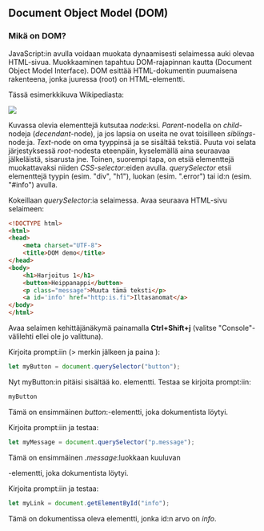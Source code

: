 ## Document Object Model (DOM)

### Mikä on DOM?

JavaScript:in avulla voidaan muokata dynaamisesti selaimessa auki olevaa HTML-sivua. Muokkaaminen tapahtuu DOM-rajapinnan kautta (Document Object Model Interface). DOM esittää HTML-dokumentin puumaisena rakenteena, jonka juuressa (root) on HTML-elementti.  

Tässä esimerkkikuva Wikipediasta:

![](https://upload.wikimedia.org/wikipedia/commons/thumb/5/5a/DOM-model.svg/428px-DOM-model.svg.png)

Kuvassa olevia elementtejä kutsutaa _node_:ksi. _Parent_-nodella on _child_-nodeja (_decendant_-node), ja jos lapsia on useita ne ovat toisilleen _siblings_-node:ja. _Text_-node on oma tyyppinsä ja se sisältää tekstiä. Puuta voi selata järjestyksessä _root_-nodesta eteenpäin, kyselemällä aina seuraavaa jälkeläistä, sisarusta jne. Toinen, suorempi tapa, on etsiä elementtejä muokattavaksi niiden _CSS-selector_:eiden avulla. _querySelector_ etsii elementtejä tyypin (esim. "div", "h1"), luokan (esim. ".error") tai id:n (esim. "#info") avulla.  

Kokeillaan _querySelector_:ia selaimessa. Avaa seuraava HTML-sivu selaimeen: 
```html
<!DOCTYPE html>
<html>
<head>
    <meta charset="UTF-8">
    <title>DOM demo</title>
</head>
<body>
    <h1>Harjoitus 1</h1>
    <button>Heippanappi</button>
    <p class="message">Muuta tämä teksti</p>
    <a id='info' href="http:is.fi">Iltasanomat</a>
</body>
</html>
```
Avaa selaimen kehittäjänäkymä painamalla **Ctrl+Shift+j** (valitse "Console"-välilehti ellei ole jo valittuna). 

Kirjoita prompt:iin (> merkin jälkeen ja paina <enter>): 
```js
let myButton = document.querySelector("button");
```
Nyt myButton:in pitäisi sisältää ko. elementti. Testaa se kirjoita prompt:iin:
```js
myButton
```
Tämä on ensimmäinen _button_:-elementti, joka dokumentista löytyi.

Kirjoita prompt:iin ja testaa: 
```js
let myMessage = document.querySelector("p.message");
```
Tämä on ensimmäinen _.message_:luokkaan kuuluvan <p>-elementti, joka dokumentista löytyi.

Kirjoita prompt:iin ja testaa: 
```js
let myLink = document.getElementById("info");
```
Tämä on dokumentissa oleva elementti, jonka id:n arvo on _info_.


 
